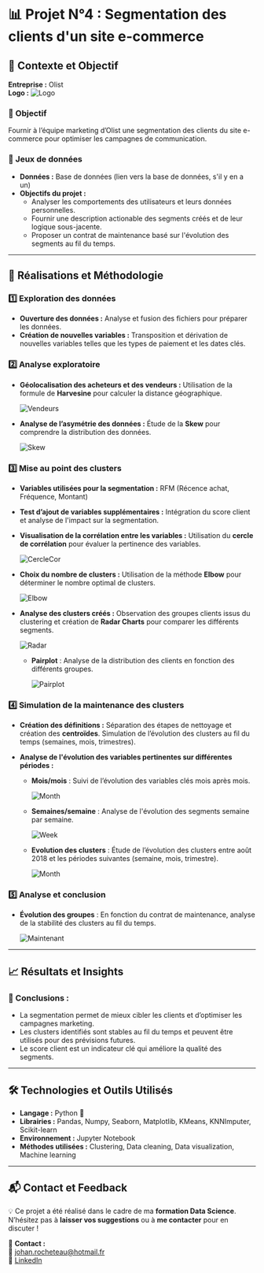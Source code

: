 # 📊 Projet N°4 : Segmentation des clients d'un site e-commerce

## **📌 Contexte et Objectif**

**Entreprise :** Olist  
**Logo :** ![Logo](PhotosReadme/LogoP4.png)

### **🎯 Objectif**
Fournir à l’équipe marketing d’Olist une segmentation des clients du site e-commerce pour optimiser les campagnes de communication.

### **📂 Jeux de données**
- **Données :** Base de données (lien vers la base de données, s'il y en a un)
- **Objectifs du projet :**
  - Analyser les comportements des utilisateurs et leurs données personnelles.
  - Fournir une description actionable des segments créés et de leur logique sous-jacente.
  - Proposer un contrat de maintenance basé sur l'évolution des segments au fil du temps.

---

## **🚀 Réalisations et Méthodologie**

### **1️⃣ Exploration des données**
- **Ouverture des données :** Analyse et fusion des fichiers pour préparer les données.
- **Création de nouvelles variables :** Transposition et dérivation de nouvelles variables telles que les types de paiement et les dates clés.

### **2️⃣ Analyse exploratoire**
- **Géolocalisation des acheteurs et des vendeurs :** Utilisation de la formule de **Harvesine** pour calculer la distance géographique.
  
  ![Vendeurs](PhotosReadme/Vendeurs.png)

- **Analyse de l’asymétrie des données :** Étude de la **Skew** pour comprendre la distribution des données.

  ![Skew](PhotosReadme/Skew.png)

### **3️⃣ Mise au point des clusters**
- **Variables utilisées pour la segmentation :** RFM (Récence achat, Fréquence, Montant)
- **Test d’ajout de variables supplémentaires :** Intégration du score client et analyse de l'impact sur la segmentation.
- **Visualisation de la corrélation entre les variables :** Utilisation du **cercle de corrélation** pour évaluer la pertinence des variables.
  
  ![CercleCor](PhotosReadme/CercleCorr.png)

- **Choix du nombre de clusters :** Utilisation de la méthode **Elbow** pour déterminer le nombre optimal de clusters.
  
  ![Elbow](PhotosReadme/Elbow.png)

- **Analyse des clusters créés :** Observation des groupes clients issus du clustering et création de **Radar Charts** pour comparer les différents segments.
  
  ![Radar](PhotosReadme/Radar.png)

  - **Pairplot** : Analyse de la distribution des clients en fonction des différents groupes.
  
    ![Pairplot](PhotosReadme/Pairplot.png)

### **4️⃣ Simulation de la maintenance des clusters**
- **Création des définitions :** Séparation des étapes de nettoyage et création des **centroïdes**. Simulation de l’évolution des clusters au fil du temps (semaines, mois, trimestres).
  
- **Analyse de l'évolution des variables pertinentes sur différentes périodes :**
  - **Mois/mois** : Suivi de l’évolution des variables clés mois après mois.
  
    ![Month](PhotosReadme/ARIAccMonth.png)

  - **Semaines/semaine** : Analyse de l'évolution des segments semaine par semaine.
  
    ![Week](PhotosReadme/ARIAccWeek.png)

  - **Evolution des clusters** : Étude de l’évolution des clusters entre août 2018 et les périodes suivantes (semaine, mois, trimestre).
  
    ![Month](PhotosReadme/ARIAccTrim.png)

### **5️⃣ Analyse et conclusion**
- **Évolution des groupes** : En fonction du contrat de maintenance, analyse de la stabilité des clusters au fil du temps.
  
  ![Maintenant](PhotosReadme/Maintenant.png)

---

## **📈 Résultats et Insights**

### **🔎 Conclusions :**
- La segmentation permet de mieux cibler les clients et d’optimiser les campagnes marketing.
- Les clusters identifiés sont stables au fil du temps et peuvent être utilisés pour des prévisions futures.
- Le score client est un indicateur clé qui améliore la qualité des segments.

---

## **🛠️ Technologies et Outils Utilisés**

- **Langage :** Python 🐍
- **Librairies :** Pandas, Numpy, Seaborn, Matplotlib, KMeans, KNNImputer, Scikit-learn
- **Environnement :** Jupyter Notebook
- **Méthodes utilisées :** Clustering, Data cleaning, Data visualization, Machine learning

---

## **📬 Contact et Feedback**

💡 Ce projet a été réalisé dans le cadre de ma **formation Data Science**. N’hésitez pas à **laisser vos suggestions** ou à **me contacter** pour en discuter !  

📩 **Contact :**  
📧 [johan.rocheteau@hotmail.fr](mailto:johan.rocheteau@hotmail.fr)  
🔗 [LinkedIn](https://www.linkedin.com/in/johan-rocheteau)
